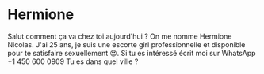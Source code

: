 # Hermione
Salut comment ça va chez toi aujourd'hui ? On me nomme Hermione Nicolas. J'ai 25 ans, je suis une escorte girl professionnelle et disponible pour te satisfaire sexuellement 😍.  Si tu es intéressé écrit moi sur WhatsApp +1 450 600 0909   Tu es dans quel ville ?
